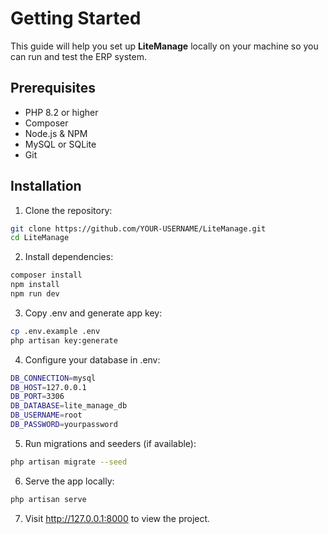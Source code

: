 # Getting Started

This guide will help you set up **LiteManage** locally on your machine so you can run and test the ERP system.

## Prerequisites
- PHP 8.2 or higher
- Composer
- Node.js & NPM
- MySQL or SQLite
- Git

## Installation

1. Clone the repository:
```bash
git clone https://github.com/YOUR-USERNAME/LiteManage.git
cd LiteManage
```
2. Install dependencies:
```bash
composer install
npm install
npm run dev
```
3. Copy .env and generate app key:
```bash
cp .env.example .env
php artisan key:generate
```
4. Configure your database in .env:
```bash
DB_CONNECTION=mysql
DB_HOST=127.0.0.1
DB_PORT=3306
DB_DATABASE=lite_manage_db
DB_USERNAME=root
DB_PASSWORD=yourpassword
```
5. Run migrations and seeders (if available):
```bash
php artisan migrate --seed
```
6. Serve the app locally:
```bash
php artisan serve
```
7. Visit http://127.0.0.1:8000 to view the project.

